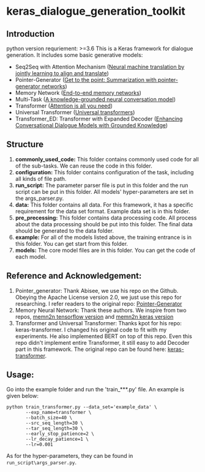 # keras_dialogue_generation_toolkit

## Introduction

python version requriement: >=3.6
This is a Keras framework for dialogue generation. It includes some basic generative models:

* Seq2Seq with Attention Mechanism ([Neural machine translation by jointly learning to align and translate](https://arxiv.org/pdf/1409.0473.pdf))
* Pointer-Generator ([Get to the point: Summarization with pointer-generator networks](https://arxiv.org/pdf/1704.04368.pdf))
* Memory Network ([End-to-end memory networks](http://papers.nips.cc/paper/5846-end-to-end-memory-networks.pdf))
* Multi-Task ([A knowledge-grounded neural conversation model](https://www.aaai.org/ocs/index.php/AAAI/AAAI18/paper/view/16710/16057))
* Transformer ([Attention is all you need](http://papers.nips.cc/paper/7181-attention-is-all-you-need.pdf))
* Universal Transformer ([Universal transformers](https://arxiv.org/pdf/1807.03819.pdf))
* Transformer_ED: Transformer with Expanded Decoder ([Enhancing Conversational Dialogue Models with Grounded Knowledge]())

## Structure
1. **commonly_used_code:** 
This folder contains commonly used code for all of the sub-tasks. We can reuse the code in this folder.
2. **configuration:** 
This folder contains configuration of the task, including all kinds of file path. 
3. **run_script:**
The parameter parser file is put in this folder and the run script can be put in this folder. All models' hyper-parameters are set in the args_parser.py.
4. **data:** 
This folder contains all data. For this framework, it has a specific requirement for the data set format. Example data set is in this folder.
5. **pre_precessing:** 
This folder contains data processing code. All process about the data processing should be put into this folder. The final data should be generated to the data folder.
6. **example:** 
For all of the models listed above, the training entrance is in this folder. You can get start from this folder.
7. **models:**
The core model files are in this folder. You can get the code of each model.

## Reference and Acknowledgement:
1. Pointer_generator: Thank Abisee, we use his repo on the Github. Obeying the Apache License version 2.0, we just use this repo for researching. I refer readers to the original repo: [Pointer-Generator](https://github.com/abisee/pointer-generator)
2. Memory Neural Network: Thank these authors. We inspire from two repos, [memn2n tensorflow version](https://github.com/domluna/memn2n) and [memn2n keras version](https://github.com/IliaGavrilov/ChatBotEndToEndMemoryNeuralNet)
3. Transformer and Universal Transformer: Thanks kpot for his repo: keras-transformer. I changed his original code to fit with my experiments. He also implemented BERT on top of this repo. Even this repo didn't implement entire Transformer, it still easy to add Decoder part in this framework. The original repo can be found here: [keras-transformer](https://github.com/kpot/keras-transformer).

## Usage:
Go into the example folder and run the 'train_\*\*\*.py' file. An example is given below:

```
python train_transformer.py --data_set='example_data' \
       --exp_name=transformer \
       --batch_size=40 \
       --src_seq_length=30 \
       --tar_seq_length=30 \
       --early_stop_patience=2 \
       --lr_decay_patience=1 \
       --lr=0.001
```
As for the hyper-parameters, they can be found in `run_script\args_parser.py`.
